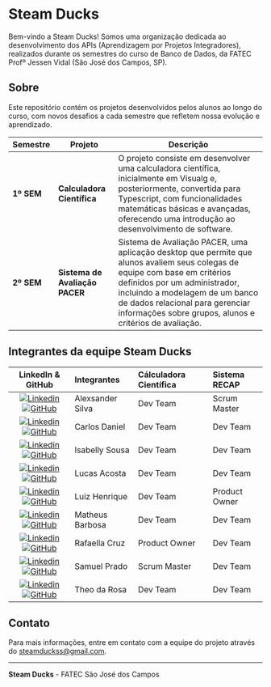 # Steam Ducks 

Bem-vindo a Steam Ducks! Somos uma organização dedicada ao desenvolvimento dos APIs (Aprendizagem por Projetos Integradores), realizados durante os semestres do curso de Banco de Dados, da FATEC Profº Jessen Vidal (São José dos Campos, SP).

## Sobre

Este repositório contém os projetos desenvolvidos pelos alunos ao longo do curso, com novos desafios a cada semestre que refletem nossa evolução e aprendizado.

| Semestre           | Projeto                              | Descrição                                                                                                     |
|--------------------|--------------------------------------|---------------------------------------------------------------------------------------------------------------|
| **1º SEM** |    **Calculadora Científica**         | O projeto consiste em desenvolver uma calculadora científica, inicialmente em Visualg e, posteriormente, convertida para Typescript, com funcionalidades matemáticas básicas e avançadas, oferecendo uma introdução ao desenvolvimento de software. |
| **2º SEM**  |    **Sistema de Avaliação PACER**    | Sistema de Avaliação PACER, uma aplicação desktop que permite que alunos avaliem seus colegas de equipe com base em critérios definidos por um administrador, incluindo a modelagem de um banco de dados relacional para gerenciar informações sobre grupos, alunos e critérios de avaliação. |

## Integrantes da equipe Steam Ducks

<div align="left">

|                                                                                               LinkedIn & GitHub                                                                                               | Integrantes       | Cálculadora Científica       | Sistema RECAP      |
| :-----------------------------------------------------------------------------------------------------------------------------------------------------------------------------------------------------------------: | :---------------- | :-------------------------- | :----------------- |
| <a href="https://www.linkedin.com/in/alexander-silva-lima-96a0432a6?utm_source=share&utm_campaign=share_via&utm_content=profile&utm_medium=android_app" target="_blank"><img src="https://img.shields.io/badge/Linkedin-blue?style=flat-square&logo=Linkedin&logoColor=white" alt="Linkedin"></a> <a href="https://github.com/alexttz" target="_blank"><img src="https://img.shields.io/badge/GitHub-111217?style=flat-square&logo=github&logoColor=white" alt="GitHub"></a>   | Alexsander Silva  | Dev Team                     | Scrum Master       |
| <a href="https://www.linkedin.com/in/carlos-daniel-alves-dos-santos-9516952b4?utm_source=share&utm_campaign=share_via&utm_content=profile&utm_medium=android_app" target="_blank"><img src="https://img.shields.io/badge/Linkedin-blue?style=flat-square&logo=Linkedin&logoColor=white" alt="Linkedin"></a> <a href="https://github.com/darloscaniel" target="_blank"><img src="https://img.shields.io/badge/GitHub-111217?style=flat-square&logo=github&logoColor=white" alt="GitHub"></a> | Carlos Daniel     | Dev Team                     | Dev Team           |
| <a href="https://www.linkedin.com/in/isabelly-sousa?utm_source=share&utm_campaign=share_via&utm_content=profile&utm_medium=android_app" target="_blank"><img src="https://img.shields.io/badge/Linkedin-blue?style=flat-square&logo=Linkedin&logoColor=white" alt="Linkedin"></a> <a href="https://github.com/61isabelly" target="_blank"><img src="https://img.shields.io/badge/GitHub-111217?style=flat-square&logo=github&logoColor=white" alt="GitHub"></a>               | Isabelly Sousa    | Dev Team                     | Dev Team           |
| <a href="https://www.linkedin.com/in/lucas-h-acosta?utm_source=share&utm_campaign=share_via&utm_content=profile&utm_medium=ios_app" target="_blank"><img src="https://img.shields.io/badge/Linkedin-blue?style=flat-square&logo=Linkedin&logoColor=white" alt="Linkedin"></a> <a href="https://github.com/Lucas-heck-acosta" target="_blank"><img src="https://img.shields.io/badge/GitHub-111217?style=flat-square&logo=github&logoColor=white" alt="GitHub"></a>      | Lucas Acosta      | Dev Team                     | Dev Team           |
| <a href="https://www.linkedin.com/in/luiz-henrique-rabello-ferreira-3600752ba?utm_source=share&utm_campaign=share_via&utm_content=profile&utm_medium=android_app" target="_blank"><img src="https://img.shields.io/badge/Linkedin-blue?style=flat-square&logo=Linkedin&logoColor=white" alt="Linkedin"></a> <a href="https://github.com/LuizHRFerreira" target="_blank"><img src="https://img.shields.io/badge/GitHub-111217?style=flat-square&logo=github&logoColor=white" alt="GitHub"></a> | Luiz Henrique     | Dev Team                     | Product Owner      |
| <a href="https://www.linkedin.com/in/matheus-gabriel-barbosa-6b4a2320a?utm_source=share&utm_campaign=share_via&utm_content=profile&utm_medium=ios_app" target="_blank"><img src="https://img.shields.io/badge/Linkedin-blue?style=flat-square&logo=Linkedin&logoColor=white" alt="Linkedin"></a> <a href="https://github.com/devmatba" target="_blank"><img src="https://img.shields.io/badge/GitHub-111217?style=flat-square&logo=github&logoColor=white" alt="GitHub"></a> | Matheus Barbosa   | Dev Team                     | Dev Team           |
| <a href="https://www.linkedin.com/posts/cruz-rafaella_%C3%A9-um-prazer-compartilhar-que-finalizei-meu-activity-7212665413376081921-mEAy?utm_source=share&utm_medium=member_desktop" target="_blank"><img src="https://img.shields.io/badge/Linkedin-blue?style=flat-square&logo=Linkedin&logoColor=white" alt="Linkedin"></a> <a href="https://github.com/arafaellacruz" target="_blank"><img src="https://img.shields.io/badge/GitHub-111217?style=flat-square&logo=github&logoColor=white" alt="GitHub"></a> | Rafaella Cruz     | Product Owner                | Dev Team           |
| <a href="https://www.linkedin.com/in/samuel-prado-9142381b6?utm_source=share&utm_campaign=share_via&utm_content=profile&utm_medium=ios_app" target="_blank"><img src="https://img.shields.io/badge/Linkedin-blue?style=flat-square&logo=Linkedin&logoColor=white" alt="Linkedin"></a> <a href="https://github.com/Samuelprado99" target="_blank"><img src="https://img.shields.io/badge/GitHub-111217?style=flat-square&logo=github&logoColor=white" alt="GitHub"></a>  | Samuel Prado      | Scrum Master                 | Dev Team           |
| <a href="https://www.linkedin.com/in/theo-da-rosa-smidt-838b211b4?utm_source=share&utm_campaign=share_via&utm_content=profile&utm_medium=android_app" target="_blank"><img src="https://img.shields.io/badge/Linkedin-blue?style=flat-square&logo=Linkedin&logoColor=white" alt="Linkedin"></a> <a href="https://github.com/TheodaRosa" target="_blank"><img src="https://img.shields.io/badge/GitHub-111217?style=flat-square&logo=github&logoColor=white" alt="GitHub"></a>   | Theo da Rosa      | Dev Team                     | Dev Team           |

</div>


## Contato

Para mais informações, entre em contato com a equipe do projeto através do [steamduckss@gmail.com](mailto:steamduckss@gmail.com).

---

**Steam Ducks** - FATEC São José dos Campos
